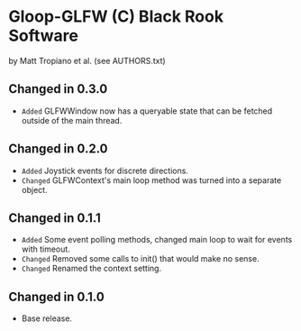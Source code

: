 Gloop-GLFW (C) Black Rook Software 
==================================
by Matt Tropiano et al. (see AUTHORS.txt)


Changed in 0.3.0
----------------

- `Added` GLFWWindow now has a queryable state that can be fetched outside of the main thread.


Changed in 0.2.0
----------------

- `Added` Joystick events for discrete directions.
- `Changed` GLFWContext's main loop method was turned into a separate object.


Changed in 0.1.1
----------------

- `Added` Some event polling methods, changed main loop to wait for events with timeout.
- `Changed` Removed some calls to init() that would make no sense.
- `Changed` Renamed the context setting.


Changed in 0.1.0
----------------

- Base release.
